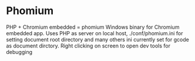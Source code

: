 # Phomium
PHP + Chromium embedded = phomium
Windows binary for Chromium embedded app. Uses PHP as server on local host,
./conf/phomium.ini  for setting document root directory and many others
ini currently set for gcode as document dirctory.
Right clicking on screen to open dev tools for debugging
